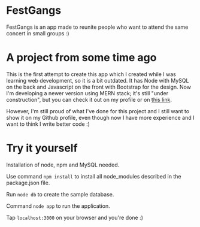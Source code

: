 # FestGangs

FestGangs is an app made to reunite people who want to attend the same concert in small groups :)

# A project from some time ago

This is the first attempt to create this app which I created while I was learning web development, so it is a bit outdated. It has Node with MySQL on the back and Javascript on the front with Bootstrap for the design. Now I'm developing a newer version using MERN stack; it's still "under construction", but you can check it out on my profile or on [this link](https://github.com/AleksHodur/festgangs).

However, I'm still proud of what I've done for this project and I still want to show it on my Github profile, even though now I have more experience and I want to think I write better code :)

# Try it yourself

Installation of node, npm and MySQL needed.

Use command `npm install` to install all node_modules described in the package.json file.

Run `node db` to create the sample database.

Command `node app` to run the application.

Tap `localhost:3000` on your browser and you're done :)
